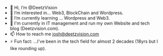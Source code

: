 - 👋 Hi, I’m @DeetzVision
- 👀 I’m interested in... Web3, BlockChain and Wordpress. 
- 🌱 I’m currently learning ... Wordpress and Web3. 
- 🧬 I'm currently in IT management and run my own Website and tech blog (Deetzvision.com). 
- 📫 How to reach me josh@deetzvision.com 
- ⚡ Fun fact: ...I've been in the tech field for almost 2 decades (18yrs but I like rounding up). 


